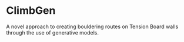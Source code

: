 # ClimbGen
A novel approach to creating bouldering routes on Tension Board walls through the use of generative models.
